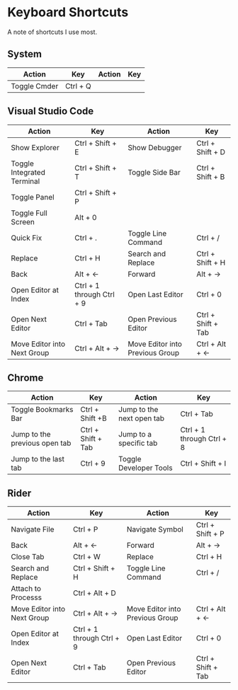 # Keyboard Shortcuts
A note of shortcuts I use most.

## System
|Action                         |Key                       |Action                         |Key                       |
|-------------------------------|--------------------------|-------------------------------|--------------------------|
|Toggle Cmder                   |Ctrl + Q                  |


## Visual Studio Code
|Action                         |Key                       |Action                         |Key                       |
|-------------------------------|--------------------------|-------------------------------|--------------------------|
|Show Explorer                  |Ctrl + Shift + E          |Show Debugger                  |Ctrl + Shift + D          |
|Toggle Integrated Terminal     |Ctrl + Shift + T          |Toggle Side Bar                |Ctrl + Shift + B          |
|Toggle Panel                   |Ctrl + Shift + P          |
|Toggle Full Screen             |Alt + 0                   |
|Quick Fix                      |Ctrl + .                  |Toggle Line Command            |Ctrl + /                  |
|Replace                        |Ctrl + H                  |Search and Replace             |Ctrl + Shift + H          |
|Back                           |Alt + ←                   |Forward                        |Alt + →                   |
|Open Editor at Index           |Ctrl + 1 through Ctrl + 9 |Open Last Editor               |Ctrl + 0                  |
|Open Next Editor               |Ctrl + Tab                |Open Previous Editor           |Ctrl + Shift + Tab        |
|Move Editor into Next Group    |Ctrl + Alt + →            |Move Editor into Previous Group|Ctrl + Alt + ←            |

## Chrome
|Action                         |Key                       |Action                         |Key                       |
|-------------------------------|--------------------------|-------------------------------|--------------------------|
|Toggle Bookmarks Bar           |Ctrl + Shift +B           |Jump to the next open tab      |Ctrl + Tab                |
|Jump to the previous open tab  |Ctrl + Shift + Tab        |Jump to a specific tab         |Ctrl + 1 through Ctrl + 8 |
|Jump to the last tab           |Ctrl + 9                  |Toggle Developer Tools         |Ctrl + Shift + I          |

## Rider
|Action                         |Key                       |Action                         |Key                       |
|-------------------------------|--------------------------|-------------------------------|--------------------------|
|Navigate File                  |Ctrl + P                  |Navigate Symbol                |Ctrl + Shift + P          |
|Back                           |Alt + ←                   |Forward                        |Alt + →                   |
|Close Tab                      |Ctrl + W                  |Replace                        |Ctrl + H                  |
|Search and Replace             |Ctrl + Shift + H          |Toggle Line Command            |Ctrl + /                  |
|Attach to Processs             |Ctrl + Alt + D            |
|Move Editor into Next Group    |Ctrl + Alt + →            |Move Editor into Previous Group|Ctrl + Alt + ←            |
|Open Editor at Index           |Ctrl + 1 through Ctrl + 9 |Open Last Editor               |Ctrl + 0                  |
|Open Next Editor               |Ctrl + Tab                |Open Previous Editor           |Ctrl + Shift + Tab        |

